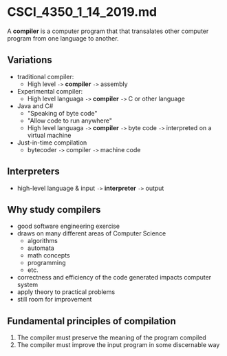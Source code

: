 # CSCI_4350_1_14_2019.md

A __compiler__ is a computer program that that transalates other computer program from one language to another.

## Variations

* traditional compiler:
  * High level `->` __compiler__ `->` assembly
* Experimental compiler:
  * High level languaga `->` __compiler__ `->` C or other language
* Java and C#
  * "Speaking of byte code"
  * "Allow code to run anywhere"
  * High level languaga `->` __compiler__ `->` byte code `->` interpreted on a virtual machine
* Just-in-time compilation
  * bytecoder `->` compiler `->` machine code

## Interpreters

* high-level language & input `->` __interpreter__ `->` output

## Why study compilers

* good software engineering exercise
* draws on many different areas of Computer Science
  * algorithms
  * automata
  * math concepts
  * programming
  * etc.
* correctness and efficiency of the code generated impacts computer system
* apply theory to practical problems
* still room for improvement

## Fundamental principles of compilation

1. The compiler must preserve the meaning of the program compiled
2. The compiler must improve the input program in some discernable way